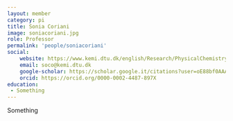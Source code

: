 ```yaml
---
layout: member
category: pi
title: Sonia Coriani
image: soniacoriani.jpg
role: Professor
permalink: 'people/soniacoriani'
social:
    website: https://www.kemi.dtu.dk/english/Research/PhysicalChemistry/Femtokemi/SoniaCoriani
    email: soco@kemi.dtu.dk
    google-scholar: https://scholar.google.it/citations?user=oE88bf0AAAAJ&hl=it
    orcid: https://orcid.org/0000-0002-4487-897X
education:
 - Something
---
```


Something
